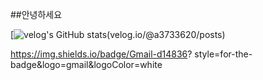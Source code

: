 ##안녕하세요

[![velog's GitHub stats](https://velog.readme-stats.vercel.app/api?@a3733620)(velog.io/@a3733620/posts)

https://img.shields.io/badge/Gmail-d14836?
style=for-the-badge&logo=gmail&logoColor=white
